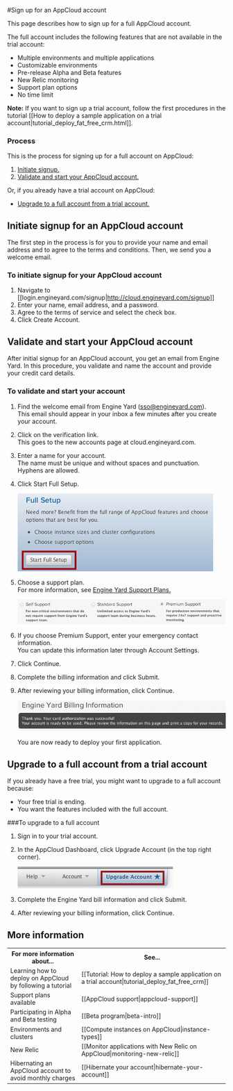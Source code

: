 #Sign up for an AppCloud account

This page describes how to sign up for a full AppCloud account. 

The full account includes the following features that are not available in the trial account:

* Multiple environments and multiple applications
* Customizable environments
* Pre-release Alpha and Beta features
* New Relic monitoring
* Support plan options
* No time limit

<b>Note:</b> If you want to sign up a trial account, follow the first procedures in the tutorial [[How to deploy a sample application on a trial account|tutorial_deploy_fat_free_crm.html]]. 

### Process

This is the process for signing up for a full account on AppCloud:

1.	[Initiate signup.][1]
2.	[Validate and start your AppCloud account.][2]

Or, if you already have a trial account on AppCloud:

*	[Upgrade to a full account from a trial account.][3]


<h2 id="topic1"> Initiate signup for an AppCloud account </h2>

The first step in the process is for you to provide your name and email address and to agree to the terms and conditions. Then, we send you a welcome email. 

### To initiate signup for your AppCloud account
 
1. Navigate to [[login.engineyard.com/signup|http://cloud.engineyard.com/signup]]
2. Enter your name, email address, and a password.
3. Agree to the terms of service and select the check box.
4. Click Create Account.


<h2 id="topic2"> Validate and start your AppCloud account</h2>

After initial signup for an AppCloud account, you get an email from Engine Yard. In this procedure, you validate and name the account and provide your credit card details.

### To validate and start your account
 
1. Find the welcome email from Engine Yard (sso@engineyard.com).   
    This email should appear in your inbox a few minutes after you create your account. 

2. Click on the verification link.  
    This goes to the new accounts page at cloud.engineyard.com.
 
3. Enter a name for your account.  
    The name must be unique and without spaces and punctuation. Hyphens are allowed.

4. Click Start Full Setup.

    ![Start Trial](images/full_setup.png)

5. Choose a support plan.  
    For more information, see <a href="http://www.engineyard.com/support-plans" target="_blank">Engine Yard Support Plans.</a> 

	![Support Plan](images/appcloud_support_plans.png)
	
6. If you choose Premium Support, enter your emergency contact information.  
    You can update this information later through Account Settings.	

6.  Click Continue.

6. Complete the billing information and click Submit.
	
7. After reviewing your billing information, click Continue.	

    ![Card authorization success](images/cc_authorization.png)

    You are now ready to deploy your first application. 
	
<h2 id="topic3">Upgrade to a full account from a trial account</h2>

If you already have a free trial, you might want to upgrade to a full account because:

* Your free trial is ending.  
* You want the features included with the full account.

###To upgrade to a full account

1. Sign in to your trial account.

2. In the AppCloud Dashboard, click Upgrade Account (in the top right corner).

    ![Upgrade account](images/upgrade_account.png)

3. Complete the Engine Yard bill information and click Submit.

4. After reviewing your billing information, click Continue.
	
	
<h2> More information</h2>

<table>
	  <tr>
	    <th>For more information about...</th><th>See...</th>
	  </tr>
	  <tr>
	    <td>Learning how to deploy on AppCloud by following a tutorial</td><td>[[Tutorial: How to deploy a sample application on a trial account|tutorial_deploy_fat_free_crm]] </td>
	  </tr>
	  <tr>
	    <td>Support plans available</td><td>[[AppCloud support|appcloud-support]]</td>
	  </tr>
	<tr>
	    <td>Participating in Alpha and Beta testing</td><td>[[Beta program|beta-intro]]</td>
	  </tr>
	<tr>
	    <td>Environments and clusters</td><td>[[Compute instances on AppCloud|instance-types]]</td>
	  </tr>
	 <tr>
	    <td>New Relic</td><td>[[Monitor applications with New Relic on AppCloud|monitoring-new-relic]]</td>
	  </tr>
	<tr>
	    <td>Hibernating an AppCloud account to avoid monthly charges</td><td>[[Hibernate your account|hibernate-your-account]] </td>
	  </tr>
</table>

[1]: #topic1        "topic1"
[2]: #topic2        "topic2"
[3]: #topic3        "topic3"